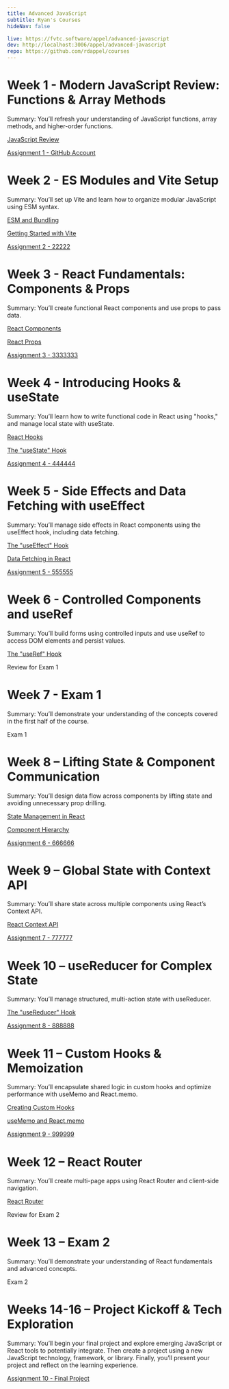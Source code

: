 ```yaml
---
title: Advanced JavaScript
subtitle: Ryan's Courses
hideNav: false

live: https://fvtc.software/appel/advanced-javascript
dev: http://localhost:3006/appel/advanced-javascript
repo: https://github.com/rdappel/courses
---
```


# Week 1 - Modern JavaScript Review: Functions & Array Methods

Summary: You’ll refresh your understanding of JavaScript functions, array methods, and higher-order functions.

[JavaScript Review](./advanced-javascript/javascript-review)

[Assignment 1 - GitHub Account](./advanced-javascript/assignments/github-account)

# Week 2 - ES Modules and Vite Setup

Summary: You’ll set up Vite and learn how to organize modular JavaScript using ESM syntax.

[ESM and Bundling](./advanced-javascript/esm-and-bundling)

[Getting Started with Vite](./advanced-javascript/getting-started-with-vite)

[Assignment 2 - 22222](./advanced-javascript/assignments/22222)

# Week 3 - React Fundamentals: Components & Props

Summary: You’ll create functional React components and use props to pass data.

[React Components](./advanced-javascript/components)

[React Props](./advanced-javascript/props)

[Assignment 3 - 3333333](./advanced-javascript/assignments/3333333)

# Week 4 - Introducing Hooks & useState

Summary: You’ll learn how to write functional code in React using "hooks," and manage local state with useState.

[React Hooks](./advanced-javascript/hooks)

[The "useState" Hook](./advanced-javascript/usestate)

[Assignment 4 - 444444](./advanced-javascript/assignments/444444)

# Week 5 - Side Effects and Data Fetching with useEffect

Summary: You’ll manage side effects in React components using the useEffect hook, including data fetching.

[The "useEffect" Hook](./advanced-javascript/useeffect)

[Data Fetching in React](./advanced-javascript/data-fetching)

[Assignment 5 - 555555](./advanced-javascript/assignments/555555)

# Week 6 - Controlled Components and useRef

Summary: You’ll build forms using controlled inputs and use useRef to access DOM elements and persist values.

[The "useRef" Hook](./advanced-javascript/useref)

Review for Exam 1

# Week 7 - Exam 1

Summary: You’ll demonstrate your understanding of the concepts covered in the first half of the course.

Exam 1

# Week 8 – Lifting State & Component Communication

Summary: You’ll design data flow across components by lifting state and avoiding unnecessary prop drilling.

[State Management in React](./advanced-javascript/state-management)

[Component Hierarchy](./advanced-javascript/component-hierarchy)

[Assignment 6 - 666666](./advanced-javascript/assignments/666666)

# Week 9 – Global State with Context API

Summary: You’ll share state across multiple components using React’s Context API.

[React Context API](./advanced-javascript/context-api)

[Assignment 7 - 777777](./advanced-javascript/assignments/777777)

# Week 10 – useReducer for Complex State

Summary: You’ll manage structured, multi-action state with useReducer.

[The "useReducer" Hook](./advanced-javascript/usereducer)

[Assignment 8 - 888888](./advanced-javascript/assignments/888888)

# Week 11 – Custom Hooks & Memoization

Summary: You’ll encapsulate shared logic in custom hooks and optimize performance with useMemo and React.memo.

[Creating Custom Hooks](./advanced-javascript/custom-hooks)

[useMemo and React.memo](./advanced-javascript/usememo-and-react-memo)

[Assignment 9 - 999999](./advanced-javascript/assignments/999999)

# Week 12 – React Router

Summary: You’ll create multi-page apps using React Router and client-side navigation.

[React Router](./advanced-javascript/react-router)

Review for Exam 2

# Week 13 – Exam 2

Summary: You’ll demonstrate your understanding of React fundamentals and advanced concepts.

Exam 2

# Weeks 14-16 – Project Kickoff & Tech Exploration

Summary: You’ll begin your final project and explore emerging JavaScript or React tools to potentially integrate. Then create a project using a new JavaScript technology, framework, or library. Finally, you’ll present your project and reflect on the learning experience.

[Assignment 10 - Final Project](./advanced-javascript/assignments/final-project)

